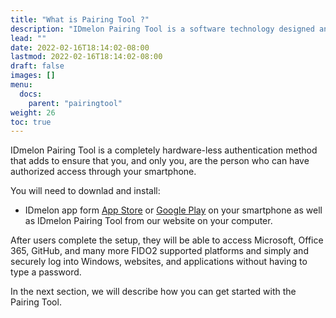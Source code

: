 ```yaml
---
title: "What is Pairing Tool ?"
description: "IDmelon Pairing Tool is a software technology designed and developed by IDmelon Technologies Inc. to let users pair their smartphones with their PCs and use their smartphones as a security key. It is really best suited for environments with single-user PCs so that users can enjoy the passwordless login experiance with a single touch on a push notification on their smartphones."
lead: ""
date: 2022-02-16T18:14:02-08:00
lastmod: 2022-02-16T18:14:02-08:00
draft: false
images: []
menu:
  docs:
    parent: "pairingtool"
weight: 26
toc: true
---
```


IDmelon Pairing Tool is a completely hardware-less authentication method that adds to ensure  that you, and only you, are the person who can have authorized access through your smartphone.

You will need to downlad and install:

- IDmelon app form [App Store](#https://apps.apple.com/ca/app/idmelon/id1511376376) or [Google Play](#https://play.google.com/store/apps/details?id=com.vancosys.authenticator.business&pli=1) on your smartphone as well as IDmelon Pairing Tool from our website on your computer.

After users complete the setup, they will be able to access Microsoft, Office 365, GitHub,
and many more FIDO2 supported platforms and simply and securely log into Windows, websites, and applications without having to type a password.

In the next section, we will describe how you can get started with the Pairing Tool.

